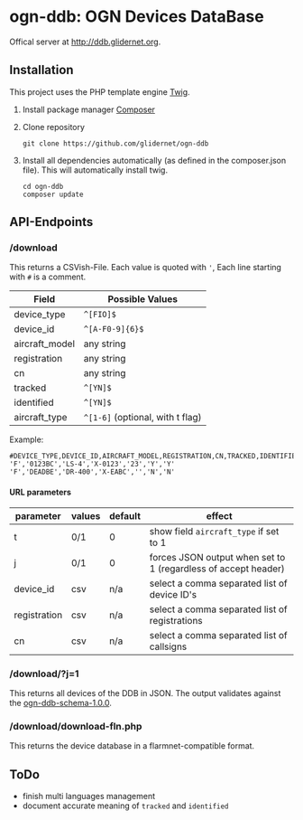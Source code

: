 # ogn-ddb: OGN Devices DataBase

Offical server at <http://ddb.glidernet.org>.

## Installation
This project uses the PHP template engine [Twig](http://twig.sensiolabs.org).

1. Install package manager [Composer](http://getcomposer.org)

2. Clone repository
   ```
   git clone https://github.com/glidernet/ogn-ddb
   ```

3. Install all dependencies automatically (as defined in the composer.json file).
   This will automatically install twig.
   ```
   cd ogn-ddb
   composer update
   ```

## API-Endpoints
### /download
This returns a CSVish-File. Each value is quoted with `'`,
Each line starting with `#` is a comment.

Field           | Possible Values
--------------- | -------------------------------
device\_type    | `^[FIO]$`
device\_id      | `^[A-F0-9]{6}$`
aircraft\_model | any string
registration    | any string
cn              | any string
tracked         | `^[YN]$`
identified      | `^[YN]$`
aircraft_type   | `^[1-6]` (optional, with t flag)

Example:
```
#DEVICE_TYPE,DEVICE_ID,AIRCRAFT_MODEL,REGISTRATION,CN,TRACKED,IDENTIFIED
'F','0123BC','LS-4','X-0123','23','Y','Y'
'F','DEADBE','DR-400','X-EABC','','N','N'
```

#### URL parameters
parameter    | values | default | effect
------------ | -------|---------|---------------------------------------------------------------
t            | 0/1    | 0       | show field `aircraft_type` if set to 1
j            | 0/1    | 0       | forces JSON output when set to 1 (regardless of accept header)
device\_id   | csv    | n/a     | select a comma separated list of device ID's              
registration | csv    | n/a     | select a comma separated list of registrations
cn           | csv    | n/a     | select a comma separated list of callsigns


### /download/?j=1
This returns all devices of the DDB in JSON. The output validates against the [ogn-ddb-schema-1.0.0](ogn-ddb-schema-1.0.0.json).

### /download/download-fln.php
This returns the device database in a flarmnet-compatible format.

## ToDo
- finish multi languages management
- document accurate meaning of `tracked` and `identified`
